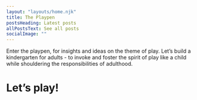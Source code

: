 ```yaml
---
layout: "layouts/home.njk"
title: The Playpen
postsHeading: Latest posts
allPostsText: See all posts
socialImage: ""
---
```


Enter the playpen, for insights and ideas on the theme of play. Let’s build a kindergarten for adults - to invoke and foster the spirit of play like a child while shouldering the responsibilities of adulthood. 

# Let’s play!
